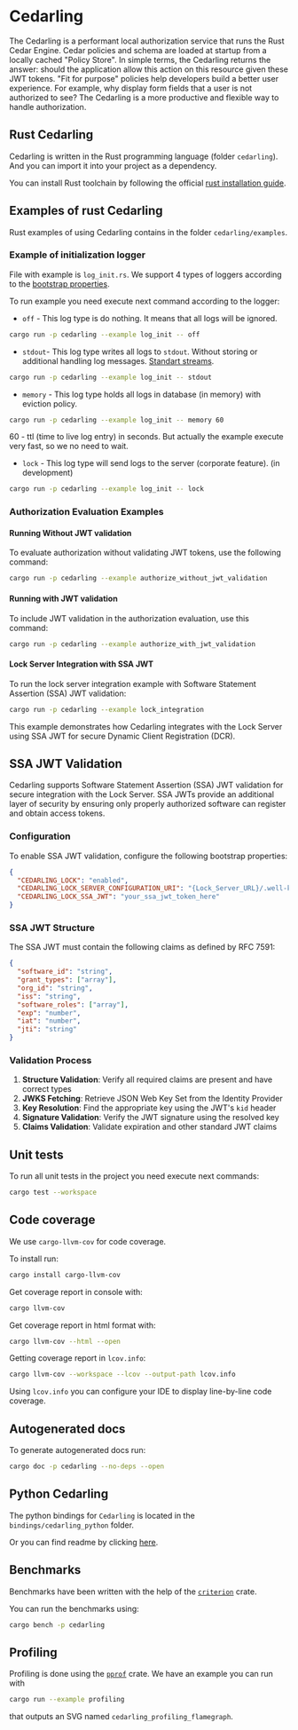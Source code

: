 # Cedarling

The Cedarling is a performant local authorization service that runs the Rust Cedar Engine.
Cedar policies and schema are loaded at startup from a locally cached "Policy Store".
In simple terms, the Cedarling returns the answer: should the application allow this action on this resource given these JWT tokens.
"Fit for purpose" policies help developers build a better user experience.
For example, why display form fields that a user is not authorized to see?
The Cedarling is a more productive and flexible way to handle authorization.

## Rust Cedarling

Cedarling is written in the Rust programming language (folder `cedarling`). And you can import it into your project as a dependency.

You can install Rust toolchain by following the official [rust installation guide](https://www.rust-lang.org/tools/install).

## Examples of rust Cedarling

Rust examples of using Cedarling contains in the folder `cedarling/examples`.

### Example of initialization logger

File with example is `log_init.rs`.
We support 4 types of loggers according to the [bootstrap properties](https://github.com/JanssenProject/jans/wiki/Cedarling-Nativity-Plan#bootstrap-properties).

To run example you need execute next command according to the logger:

- `off` - This log type is do nothing. It means that all logs will be ignored.

```bash
cargo run -p cedarling --example log_init -- off
```

- `stdout`- This log type writes all logs to `stdout`. Without storing or additional handling log messages.
  [Standart streams](https://www.gnu.org/software/libc/manual/html_node/Standard-Streams.html).

```bash
cargo run -p cedarling --example log_init -- stdout
```

- `memory` - This log type holds all logs in database (in memory) with eviction policy.

```bash
cargo run -p cedarling --example log_init -- memory 60
```

60 - ttl (time to live log entry) in seconds.
But actually the example execute very fast, so we no need to wait.

- `lock` - This log type will send logs to the server (corporate feature). (in development)

```bash
cargo run -p cedarling --example log_init -- lock
```

### Authorization Evaluation Examples

#### Running Without JWT validation

To evaluate authorization without validating JWT tokens, use the following command:

```bash
cargo run -p cedarling --example authorize_without_jwt_validation
```

#### Running with JWT validation

To include JWT validation in the authorization evaluation, use this command:

```bash
cargo run -p cedarling --example authorize_with_jwt_validation
```

#### Lock Server Integration with SSA JWT

To run the lock server integration example with Software Statement Assertion (SSA) JWT validation:

```bash
cargo run -p cedarling --example lock_integration
```

This example demonstrates how Cedarling integrates with the Lock Server using SSA JWT for secure Dynamic Client Registration (DCR).

## SSA JWT Validation

Cedarling supports Software Statement Assertion (SSA) JWT validation for secure integration with the Lock Server. SSA JWTs provide an additional layer of security by ensuring only properly authorized software can register and obtain access tokens.

### Configuration

To enable SSA JWT validation, configure the following bootstrap properties:

```json
{
  "CEDARLING_LOCK": "enabled",
  "CEDARLING_LOCK_SERVER_CONFIGURATION_URI": "{Lock_Server_URL}/.well-known/lock-server-configuration",
  "CEDARLING_LOCK_SSA_JWT": "your_ssa_jwt_token_here"
}
```

### SSA JWT Structure

The SSA JWT must contain the following claims as defined by RFC 7591:

```json
{
  "software_id": "string",
  "grant_types": ["array"],
  "org_id": "string",
  "iss": "string",
  "software_roles": ["array"],
  "exp": "number",
  "iat": "number",
  "jti": "string"
}
```

### Validation Process

1. **Structure Validation**: Verify all required claims are present and have correct types
2. **JWKS Fetching**: Retrieve JSON Web Key Set from the Identity Provider
3. **Key Resolution**: Find the appropriate key using the JWT's `kid` header
4. **Signature Validation**: Verify the JWT signature using the resolved key
5. **Claims Validation**: Validate expiration and other standard JWT claims

## Unit tests

To run all unit tests in the project you need execute next commands:

```bash
cargo test --workspace
```

## Code coverage

We use `cargo-llvm-cov` for code coverage.

To install run:

```bash
cargo install cargo-llvm-cov
```

Get coverage report in console with:

```bash
cargo llvm-cov
```

Get coverage report in html format with:

```bash
cargo llvm-cov --html --open
```

Getting coverage report in `lcov.info`:

```bash
cargo llvm-cov --workspace --lcov --output-path lcov.info
```

Using `lcov.info` you can configure your IDE to display line-by-line code coverage.

## Autogenerated docs

To generate autogenerated docs run:

```bash
cargo doc -p cedarling --no-deps --open
```

## Python Cedarling

The python bindings for `Cedarling` is located in the `bindings/cedarling_python` folder.

Or you can find readme by clicking [here](bindings/cedarling_python/README.md).

## Benchmarks

Benchmarks have been written with the help of the [`criterion`](https://crates.io/crates/criterion) crate.

You can run the benchmarks using:

```sh
cargo bench -p cedarling
```

## Profiling

Profiling is done using the [`pprof`](https://crates.io/crates/pprof) crate. We have an example you can run with

```sh
cargo run --example profiling
```

that outputs an SVG named `cedarling_profiling_flamegraph`.
